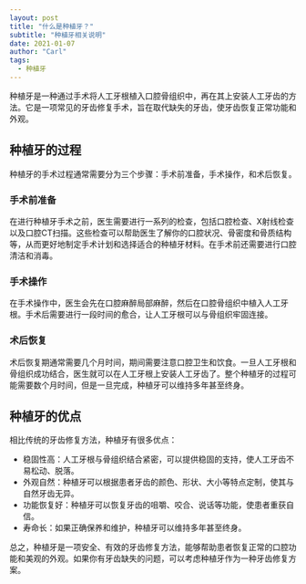 ```yaml
---
layout: post
title: "什么是种植牙？"
subtitle: "种植牙相关说明"
date: 2021-01-07
author: "Carl"
tags:
  - 种植牙
---
```




种植牙是一种通过手术将人工牙根植入口腔骨组织中，再在其上安装人工牙齿的方法。它是一项常见的牙齿修复手术，旨在取代缺失的牙齿，使牙齿恢复正常功能和外观。

## 种植牙的过程

种植牙的手术过程通常需要分为三个步骤：手术前准备，手术操作，和术后恢复。

### 手术前准备

在进行种植牙手术之前，医生需要进行一系列的检查，包括口腔检查、X射线检查以及口腔CT扫描。这些检查可以帮助医生了解你的口腔状况、骨密度和骨质结构等，从而更好地制定手术计划和选择适合的种植牙材料。在手术前还需要进行口腔清洁和消毒。

### 手术操作

在手术操作中，医生会先在口腔麻醉局部麻醉，然后在口腔骨组织中植入人工牙根。手术后需要进行一段时间的愈合，让人工牙根可以与骨组织牢固连接。

### 术后恢复

术后恢复期通常需要几个月时间，期间需要注意口腔卫生和饮食。一旦人工牙根和骨组织成功结合，医生就可以在人工牙根上安装人工牙齿了。整个种植牙的过程可能需要数个月时间，但是一旦完成，种植牙可以维持多年甚至终身。

## 种植牙的优点

相比传统的牙齿修复方法，种植牙有很多优点：

- 稳固性高：人工牙根与骨组织结合紧密，可以提供稳固的支持，使人工牙齿不易松动、脱落。
- 外观自然：种植牙可以根据患者牙齿的颜色、形状、大小等特点定制，使其与自然牙齿无异。
- 功能恢复好：种植牙可以恢复牙齿的咀嚼、咬合、说话等功能，使患者重获自信。
- 寿命长：如果正确保养和维护，种植牙可以维持多年甚至终身。

总之，种植牙是一项安全、有效的牙齿修复方法，能够帮助患者恢复正常的口腔功能和美观的外观。如果你有牙齿缺失的问题，可以考虑种植牙作为一种牙齿修复方案。
